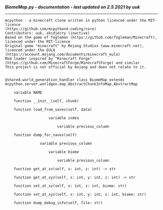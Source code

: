 ***BiomeMap.py - documentation - last updated on 2.5.2021 by uuk***
___

    mcpython - a minecraft clone written in python licenced under the MIT-licence 
    (https://github.com/mcpython4-coding/core)
    Contributors: uuk, xkcdjerry (inactive)
    Based on the game of fogleman (https://github.com/fogleman/Minecraft), licenced under the MIT-licence
    Original game "minecraft" by Mojang Studios (www.minecraft.net), licenced under the EULA
    (https://account.mojang.com/documents/minecraft_eula)
    Mod loader inspired by "Minecraft Forge" (https://github.com/MinecraftForge/MinecraftForge) and similar
    This project is not official by mojang and does not relate to it.


    @shared.world_generation_handler class BiomeMap extends mcpython.server.worldgen.map.AbstractChunkInfoMap.AbstractMap

        variable NAME

        function __init__(self, chunk)

        function load_from_saves(self, data)

                        variable index

                            variable previous_column

        function dump_for_saves(self)

                    variable previous_column

                        variable biome

                            variable previous_column

        function get_at_xz(self, x: int, z: int) -> str

        function get_at_xyz(self, x: int, y: int, z: int) -> str

        function set_at_xz(self, x: int, z: int, biome: str)

        function set_at_xyz(self, x: int, y: int, z: int, biome: str)

        function dump_debug_info(self, file: str)
